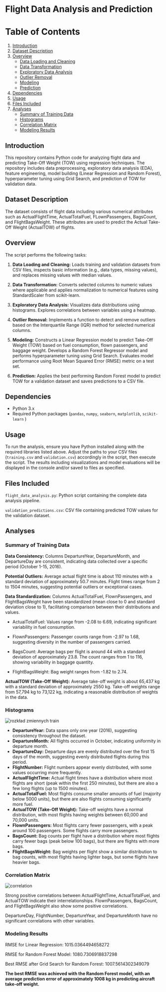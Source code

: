 # Flight Data Analysis and Prediction

# Table of Contents
1. [Introduction](#introduction)
2. [Dataset Description](#dataset-description)
3. [Overview](#overview)
   - [Data Loading and Cleaning](#data-loading-and-cleaning)
   - [Data Transformation](#data-transformation)
   - [Exploratory Data Analysis](#exploratory-data-analysis)
   - [Outlier Removal](#outlier-removal)
   - [Modeling](#modeling)
   - [Prediction](#prediction)
4. [Dependencies](#dependencies)
5. [Usage](#usage)
6. [Files Included](#files-included)
7. [Analyses](#analyses)
   - [Summary of Training Data](#summary-of-training-data)
   - [Histograms](#histograms)
   - [Correlation Matrix](#correlation-matrix)
   - [Modeling Results](#modeling-results)

## Introduction
This repository contains Python code for analyzing flight data and predicting Take-Off Weight (TOW) using regression techniques. The repository includes data preprocessing, exploratory data analysis (EDA), feature engineering, model building (Linear Regression and Random Forest), hyperparameter tuning using Grid Search, and prediction of TOW for validation data.

## Dataset Description
The dataset consists of flight data including various numerical attributes such as ActualFlightTime, ActualTotalFuel, FLownPassengers, BagsCount, and FlightBagsWeight. These attributes are used to predict the Actual Take-Off Weight (ActualTOW) of flights.

## Overview
The script performs the following tasks:

1. **Data Loading and Cleaning:** Loads training and validation datasets from CSV files, inspects basic information (e.g., data types, missing values), and replaces missing values with median values.

2. **Data Transformation:** Converts selected columns to numeric values where applicable and applies normalization to numerical features using StandardScaler from scikit-learn.

3. **Exploratory Data Analysis:** Visualizes data distributions using histograms. Explores correlations between variables using a heatmap.

4. **Outlier Removal:** Implements a function to detect and remove outliers based on the Interquartile Range (IQR) method for selected numerical columns.

5. **Modeling:** Constructs a Linear Regression model to predict Take-Off Weight (TOW) based on fuel consumption, flown passengers, and baggage weight. Develops a Random Forest Regressor model and performs hyperparameter tuning using Grid Search. Evaluates model performance using Root Mean Squared Error (RMSE) metric on a test set.

6. **Prediction:** Applies the best performing Random Forest model to predict TOW for a validation dataset and saves predictions to a CSV file.

## Dependencies
- Python 3.x
- Required Python packages (`pandas`, `numpy`, `seaborn`, `matplotlib`, `scikit-learn` )

## Usage
To run the analysis, ensure you have Python installed along with the required libraries listed above. Adjust the paths to your CSV files (`training.csv` and `validation.csv`) accordingly in the script, then execute the script. The results including visualizations and model evaluations will be displayed in the console and/or saved to files as specified.

## Files Included
`flight_data_analysis.py`: Python script containing the complete data analysis pipeline.

`validation_predictions.csv`: CSV file containing predicted TOW values for the validation dataset.

## Analyses

### Summary of Training Data
**Data Consistency:**
Columns DepartureYear, DepartureMonth, and DepartureDay are consistent, indicating data collected over a specific period (October 1-15, 2016).

**Potential Outliers:**
Average actual flight time is about 110 minutes with a standard deviation of approximately 50.7 minutes. Flight times range from 2 to 1504 minutes, suggesting potential outliers or exceptional cases.

**Data Standardization:**
Columns ActualTotalFuel, FlownPassengers, and FlightBagsWeight have been standardized (mean close to 0 and standard deviation close to 1), facilitating comparison between their distributions and values.

- ActualTotalFuel: Values range from -2.08 to 6.69, indicating significant variability in fuel consumption.

- FlownPassengers: Passenger counts range from -2.97 to 1.68, suggesting diversity in the number of passengers carried.

- BagsCount: Average bags per flight is around 44 with a standard deviation of approximately 23.8. The count ranges from 1 to 116, showing variability in baggage quantity.

- FlightBagsWeight: Bag weight ranges from -1.82 to 2.74.

**ActualTOW (Take-Off Weight):** Average take-off weight is about 65,437 kg with a standard deviation of approximately 2550 kg. Take-off weights range from 57,794 kg to 73,122 kg, indicating a reasonable distribution of weights in the data.

### Histograms

![rozkład zmiennych train](https://github.com/agnieszkacieciwa/Flight-Data-Analysis-and-Prediction/assets/88035266/90483439-7213-49e4-b3db-2d84cb409b00)

- **DepartureYear:** Data spans only one year (2016), suggesting consistency throughout the dataset.
- **DepartureMonth:** All flights occurred in October, indicating uniformity in departure month.
- **DepartureDay:** Departure days are evenly distributed over the first 15 days of the month, suggesting evenly distributed flights during this period.
- **FlightNumber:** Flight numbers appear evenly distributed, with some values occurring more frequently.
- **ActualFlightTime:** Actual flight times have a distribution where most flights are short (peak within the first 250 minutes), but there are also a few long flights (up to 1500 minutes).
- **ActualTotalFuel:** Most flights consume smaller amounts of fuel (majority below 5000 units), but there are also flights consuming significantly more fuel.
- **ActualTOW (Take-Off Weight):** Take-off weights have a normal distribution, with most flights having weights between 60,000 and 70,000 units.
- **FlownPassengers:** Most flights carry fewer passengers, with a peak around 100 passengers. Some flights carry more passengers.
- **BagsCount:** Bag counts per flight have a distribution where most flights carry fewer bags (peak below 100 bags), but there are flights with more bags.
- **FlightBagsWeight:** Bag weights per flight show a similar distribution to bag counts, with most flights having lighter bags, but some flights have heavier bags.

### Correlation Matrix

![correlation](https://github.com/agnieszkacieciwa/Flight-Data-Analysis-and-Prediction/assets/88035266/ee8ac382-5969-431f-a51d-e50ab0ec25b0)


Strong positive correlations between ActualFlightTime, ActualTotalFuel, and ActualTOW indicate their interrelationships.
FlownPassengers, BagsCount, and FlightBagsWeight also show some positive correlations.


DepartureDay, FlightNumber, DepartureYear, and DepartureMonth have no significant correlations with other variables.

### Modeling Results

RMSE for Linear Regression: 1015.0364494658272

RMSE for Random Forest Model: 1080.7306918837298

Best RMSE after Grid Search for Random Forest: 1007.5614302349079


**The best RMSE was achieved with the Random Forest model, with an average prediction error of approximately 1008 kg in predicting aircraft take-off weight.**

